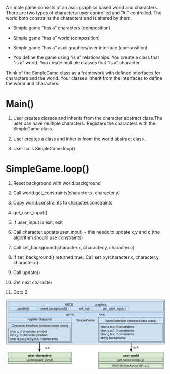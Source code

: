 A simple game consists of an ascii graphics based world and characters. There are two types of characters: user controlled and “AI” controlled. The world both constrains the characters and is altered by them. 

* Simple game “has a” characters (composition)

* Simple game “has a” world (composition)

* Simple game “has a” ascii graphics/user interface (composition)

* You define the game using “is a” relationships. You create a class that “is a” world. You create multiple classes that “is a” character. 

Think of the SimpleGame class as a framework with defined interfaces for characters and the world. Your classes inherit from the interfaces to define the world and characters.

# Main()

1. User creates classes and inherits from the character abstract class.The user can have multiple characters. Registers the characters with the SimpleGame class.

2. User creates a class and inherits from the world abstract class. 

3. User calls SimpleGame.loop()

# SimpleGame.loop()

1. Reset background with world.background

2. Call world.get_constraints(character.x, character.y)

3. Copy world.constraints to character.constraints

4. get_user_input()

5. If user_input is exit; exit

6. Call character.update(user_input) - this needs to update x,y and c (the algorithm should use constraints)

7. Call set_background(character.x, character.y, character.c)

8. If set_background() returned true; Call set_xy(character.x, character.y, character.c)

9. Call update()

10. Get next character

11. Goto 2


![](block_diagram.png)
